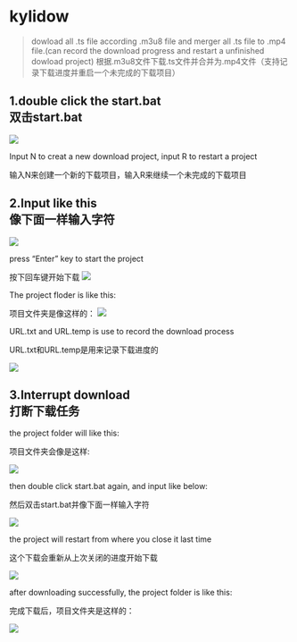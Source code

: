 # kylidow
>dowload all .ts file according .m3u8 file and merger all .ts file to .mp4 file.(can record the download progress and restart a unfinished dowload project) 根据.m3u8文件下载.ts文件并合并为.mp4文件（支持记录下载进度并重启一个未完成的下载项目）

## 1.double click the start.bat <br />双击start.bat
![](https://github.com/walkureHHH/kylidow/blob/master/markdown-1.PNG?raw=true)

Input N to creat a new download project, input R to restart a project

输入N来创建一个新的下载项目，输入R来继续一个未完成的下载项目
## 2.Input like this <br/> 像下面一样输入字符
![](https://github.com/walkureHHH/kylidow/blob/master/markdown-2.PNG?raw=true)

press “Enter” key to start the project

按下回车键开始下载
![](https://github.com/walkureHHH/kylidow/blob/master/markdown-3.PNG?raw=true)

The project floder is like this: 

项目文件夹是像这样的：
![](https://github.com/walkureHHH/kylidow/blob/master/markdown-4.PNG?raw=true)

URL.txt and URL.temp is use to record the download process

URL.txt和URL.temp是用来记录下载进度的

![](https://github.com/walkureHHH/kylidow/blob/master/markdown-5.PNG?raw=true)

## 3.Interrupt download <br />打断下载任务

the project folder will like this:

项目文件夹会像是这样:

![](https://github.com/walkureHHH/kylidow/blob/master/markdown-4.PNG?raw=true)

then double click start.bat again, and input like below:

然后双击start.bat并像下面一样输入字符

![](https://github.com/walkureHHH/kylidow/blob/master/markdown-6.PNG?raw=true)

the project will restart from where you close it last time

这个下载会重新从上次关闭的进度开始下载

![](https://github.com/walkureHHH/kylidow/blob/master/markdown-7.PNG?raw=true)

after downloading successfully, the project folder is like this:

完成下载后，项目文件夹是这样的：

![](https://github.com/walkureHHH/kylidow/blob/master/markdown-8.PNG?raw=true)